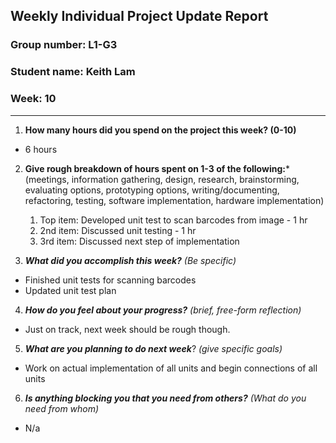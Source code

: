 Weekly Individual Project Update Report
---------------------------------------

### Group number: L1-G3

### Student name: Keith Lam

### Week: 10

------------------------------------------------------------------------

1.  **How many hours did you spend on the project this week? (0-10)**

-   6 hours

2.  **Give rough breakdown of hours spent on 1-3 of the following:**\*
    (meetings, information gathering, design, research, brainstorming,
    evaluating options, prototyping options, writing/documenting,
    refactoring, testing, software implementation, hardware
    implementation)
    1.  Top item: Developed unit test to scan barcodes from image - 1 hr
    2.  2nd item: Discussed unit testing - 1 hr
    3.  3rd item: Discussed next step of implementation

3.  ***What did you accomplish this week?*** *(Be specific)*

-   Finished unit tests for scanning barcodes
-   Updated unit test plan

4.  ***How do you feel about your progress?*** *(brief, free-form
    reflection)*

-   Just on track, next week should be rough though.

5.  ***What are you planning to do next week***? *(give specific goals)*

-   Work on actual implementation of all units and begin connections of all units

6.  ***Is anything blocking you that you need from others?*** *(What do
    you need from whom)*

-   N/a
